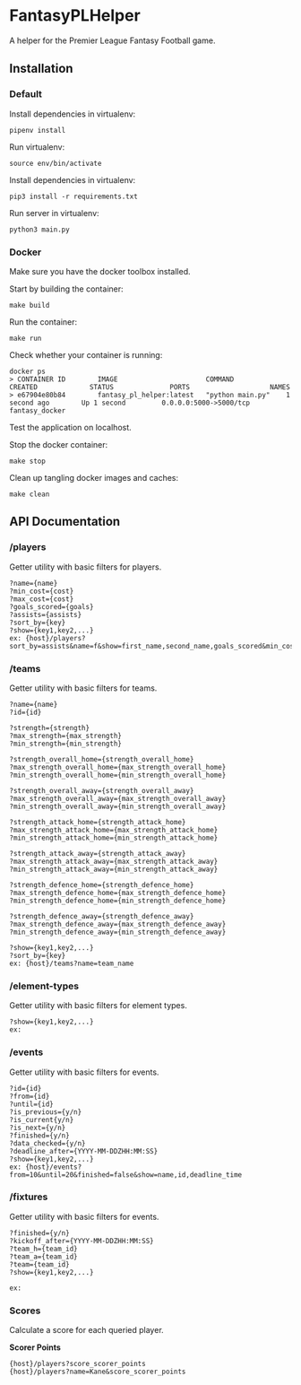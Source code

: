 # FantasyPLHelper
A helper for the Premier League Fantasy Football game. 


## Installation

### Default
Install dependencies in virtualenv:
```
pipenv install
```

Run virtualenv: 
```
source env/bin/activate
```
Install dependencies in virtualenv: 
```
pip3 install -r requirements.txt
```
Run server in virtualenv: 
```
python3 main.py
```

### Docker

Make sure you have the docker toolbox installed.

Start by building the container:
```
make build
```
Run the container:
```
make run
```
Check whether your container is running:
```
docker ps
> CONTAINER ID        IMAGE                      COMMAND             CREATED             STATUS              PORTS                    NAMES
> e67904e80b84        fantasy_pl_helper:latest   "python main.py"    1 second ago        Up 1 second         0.0.0.0:5000->5000/tcp   fantasy_docker
```
Test the application on localhost.

Stop the docker container:
```
make stop
```

Clean up tangling docker images and caches:
```
make clean
```


## API Documentation

### /players
Getter utility with basic filters for players.
```
?name={name}
?min_cost={cost}
?max_cost={cost}
?goals_scored={goals}
?assists={assists}
?sort_by={key}
?show={key1,key2,...}
ex: {host}/players?sort_by=assists&name=f&show=first_name,second_name,goals_scored&min_cost=80
```

### /teams
Getter utility with basic filters for teams.
```
?name={name}
?id={id}

?strength={strength}
?max_strength={max_strength}
?min_strength={min_strength}

?strength_overall_home={strength_overall_home}
?max_strength_overall_home={max_strength_overall_home}
?min_strength_overall_home={min_strength_overall_home}

?strength_overall_away={strength_overall_away}
?max_strength_overall_away={max_strength_overall_away}
?min_strength_overall_away={min_strength_overall_away}

?strength_attack_home={strength_attack_home}
?max_strength_attack_home={max_strength_attack_home}
?min_strength_attack_home={min_strength_attack_home}

?strength_attack_away={strength_attack_away}
?max_strength_attack_away={max_strength_attack_away}
?min_strength_attack_away={min_strength_attack_away}

?strength_defence_home={strength_defence_home}
?max_strength_defence_home={max_strength_defence_home}
?min_strength_defence_home={min_strength_defence_home}

?strength_defence_away={strength_defence_away}
?max_strength_defence_away={max_strength_defence_away}
?min_strength_defence_away={min_strength_defence_away}

?show={key1,key2,...}
?sort_by={key}
ex: {host}/teams?name=team_name
```

### /element-types
Getter utility with basic filters for element types.
```
?show={key1,key2,...}
ex:
```

### /events
Getter utility with basic filters for events.
```
?id={id}
?from={id}
?until={id}
?is_previous={y/n}
?is_current{y/n}
?is_next={y/n}
?finished={y/n}
?data_checked={y/n}
?deadline_after={YYYY-MM-DDZHH:MM:SS}
?show={key1,key2,...}
ex: {host}/events?from=10&until=20&finished=false&show=name,id,deadline_time
```

### /fixtures
Getter utility with basic filters for events.
```
?finished={y/n}
?kickoff_after={YYYY-MM-DDZHH:MM:SS}
?team_h={team_id}
?team_a={team_id}
?team={team_id}
?show={key1,key2,...}

ex: 
```

### Scores
Calculate a score for each queried player.

**Scorer Points**
```
{host}/players?score_scorer_points
{host}/players?name=Kane&score_scorer_points
```